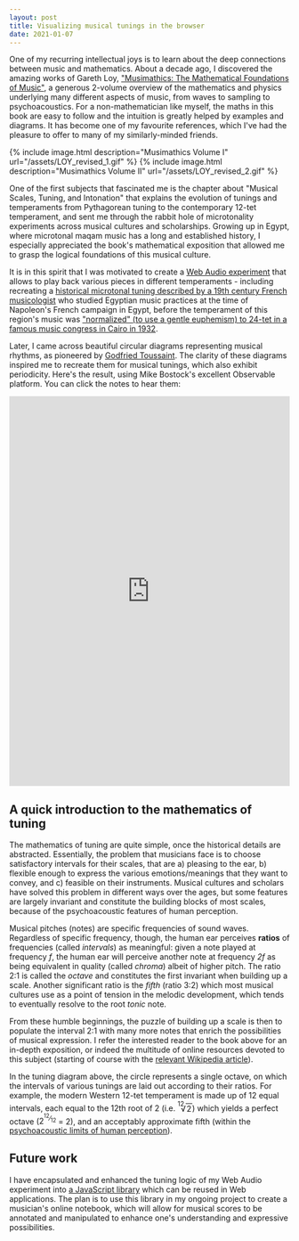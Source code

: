 ```yaml
---
layout: post
title: Visualizing musical tunings in the browser
date: 2021-01-07
---
```

One of my recurring intellectual joys is to learn about the deep connections between music and mathematics. About a decade ago, I discovered the amazing works of Gareth Loy, ["Musimathics: The Mathematical Foundations of Music"](http://www.musimathics.com/), a generous 2-volume overview of the mathematics and physics underlying many different aspects of music, from waves to sampling to psychoacoustics. For a non-mathematician like myself, the maths in this book are easy to follow and the intuition is greatly helped by examples and diagrams. It has become one of my favourite references, which I've had the pleasure to offer to many of my similarly-minded friends.

{% include image.html description="Musimathics Volume I" url="/assets/LOY_revised_1.gif" %}
{% include image.html description="Musimathics Volume II" url="/assets/LOY_revised_2.gif" %}

One of the first subjects that fascinated me is the chapter about "Musical Scales, Tuning, and Intonation" that explains the evolution of tunings and temperaments from Pythagorean tuning to the contemporary 12-tet temperament, and sent me through the rabbit hole of microtonality experiments across musical cultures and scholarships. Growing up in Egypt, where microtonal maqam music has a long and established history, I especially appreciated the book's mathematical exposition that allowed me to grasp the logical foundations of this musical culture.

It is in this spirit that I was motivated to create a [Web Audio experiment](https://ethereum.karimratib.me:8080/) that allows to play back various pieces in different temperaments - including recreating a [historical microtonal tuning described by a 19th century French musicologist](https://play.google.com/store/books/details?id=JUv0AAAAMAAJ) who studied Egyptian music practices at the time of Napoleon's French campaign in Egypt, before the temperament of this region's music was ["normalized" (to use a gentle euphemism) to 24-tet in a famous music congress in Cairo in 1932](https://en.wikipedia.org/wiki/Cairo_Congress_of_Arab_Music).

Later, I came across beautiful circular diagrams representing musical rhythms, as pioneered by [Godfried Toussaint](http://cgm.cs.mcgill.ca/~godfried/rhythm-and-mathematics.html). The clarity of these diagrams inspired me to recreate them for musical tunings, which also exhibit periodicity. Here's the result, using Mike Bostock's excellent Observable platform. You can click the notes to hear them:

<iframe width="100%" height="700" frameborder="0"
  src="https://observablehq.com/embed/@infojunkie/tuning-diagram?cell=chart"></iframe>

## A quick introduction to the mathematics of tuning

The mathematics of tuning are quite simple, once the historical details are abstracted. Essentially, the problem that musicians face is to choose satisfactory intervals for their scales, that are a) pleasing to the ear, b) flexible enough to express the various emotions/meanings that they want to convey, and c) feasible on their instruments. Musical cultures and scholars have solved this problem in different ways over the ages, but some features are largely invariant and constitute the building blocks of most scales, because of the psychoacoustic features of human perception.

Musical pitches (notes) are specific frequencies of sound waves. Regardless of specific frequency, though, the human ear perceives **ratios** of frequencies (called _intervals_) as meaningful: given a note played at frequency _f_, the human ear will perceive another note at frequency _2f_ as being equivalent in quality (called _chroma_) albeit of higher pitch. The ratio 2:1 is called the _octave_ and constitutes the first invariant when building up a scale. Another significant ratio is the _fifth_ (ratio 3:2) which most musical cultures use as a point of tension in the melodic development, which tends to eventually resolve to the root _tonic_ note.

From these humble beginnings, the puzzle of building up a scale is then to populate the interval 2:1 with many more notes that enrich the possibilities of musical expression. I refer the interested reader to the book above for an in-depth exposition, or indeed the multitude of online resources devoted to this subject (starting of course with the [relevant Wikipedia article](https://en.wikipedia.org/wiki/Music_and_mathematics)).

In the tuning diagram above, the circle represents a single octave, on which the intervals of various tunings are laid out according to their ratios. For example, the modern Western 12-tet temperament is made up of 12 equal intervals, each equal to the 12th root of 2 (i.e. <span class="nowrap"><sup style="margin-right: -0.5em; vertical-align: 0.8em;">12</sup>√<span style="border-top:1px solid; padding:0 0.1em;">2</span></span>) which yields a perfect octave (<span class="nowrap">2<sup>&#8203;<sup>12</sup>⁄<sub>12</sub></sup></span> = 2), and an acceptably approximate fifth (within the [psychoacoustic limits of human perception](https://en.wikipedia.org/wiki/Just-noticeable_difference#Music_production_applications)).

## Future work

I have encapsulated and enhanced the tuning logic of my Web Audio experiment into [a JavaScript library](https://github.com/infojunkie/scalextric) which can be reused in Web applications. The plan is to use this library in my ongoing project to create a musician's online notebook, which will allow for musical scores to be annotated and manipulated to enhance one's understanding and expressive possibilities.
